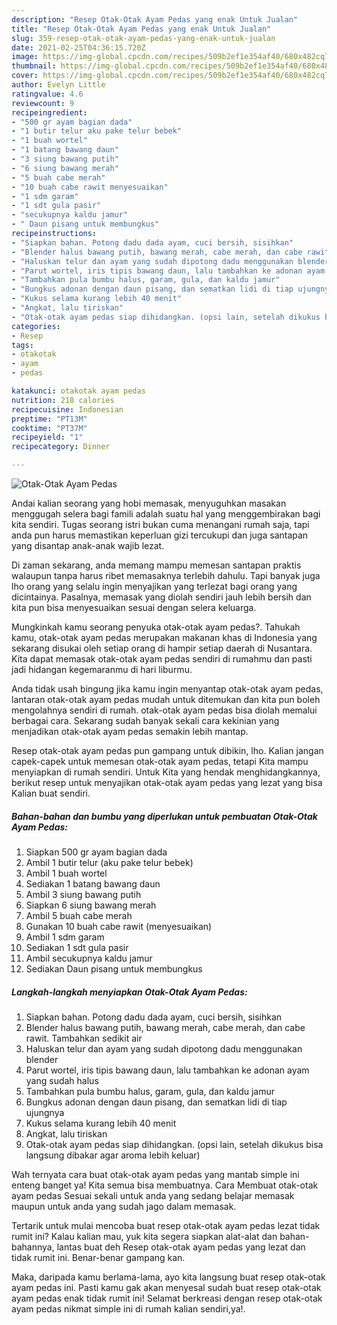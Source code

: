 ```yaml
---
description: "Resep Otak-Otak Ayam Pedas yang enak Untuk Jualan"
title: "Resep Otak-Otak Ayam Pedas yang enak Untuk Jualan"
slug: 359-resep-otak-otak-ayam-pedas-yang-enak-untuk-jualan
date: 2021-02-25T04:36:15.720Z
image: https://img-global.cpcdn.com/recipes/509b2ef1e354af40/680x482cq70/otak-otak-ayam-pedas-foto-resep-utama.jpg
thumbnail: https://img-global.cpcdn.com/recipes/509b2ef1e354af40/680x482cq70/otak-otak-ayam-pedas-foto-resep-utama.jpg
cover: https://img-global.cpcdn.com/recipes/509b2ef1e354af40/680x482cq70/otak-otak-ayam-pedas-foto-resep-utama.jpg
author: Evelyn Little
ratingvalue: 4.6
reviewcount: 9
recipeingredient:
- "500 gr ayam bagian dada"
- "1 butir telur aku pake telur bebek"
- "1 buah wortel"
- "1 batang bawang daun"
- "3 siung bawang putih"
- "6 siung bawang merah"
- "5 buah cabe merah"
- "10 buah cabe rawit menyesuaikan"
- "1 sdm garam"
- "1 sdt gula pasir"
- "secukupnya kaldu jamur"
- " Daun pisang untuk membungkus"
recipeinstructions:
- "Siapkan bahan. Potong dadu dada ayam, cuci bersih, sisihkan"
- "Blender halus bawang putih, bawang merah, cabe merah, dan cabe rawit. Tambahkan sedikit air"
- "Haluskan telur dan ayam yang sudah dipotong dadu menggunakan blender"
- "Parut wortel, iris tipis bawang daun, lalu tambahkan ke adonan ayam yang sudah halus"
- "Tambahkan pula bumbu halus, garam, gula, dan kaldu jamur"
- "Bungkus adonan dengan daun pisang, dan sematkan lidi di tiap ujungnya"
- "Kukus selama kurang lebih 40 menit"
- "Angkat, lalu tiriskan"
- "Otak-otak ayam pedas siap dihidangkan. (opsi lain, setelah dikukus bisa langsung dibakar agar aroma lebih keluar)"
categories:
- Resep
tags:
- otakotak
- ayam
- pedas

katakunci: otakotak ayam pedas 
nutrition: 218 calories
recipecuisine: Indonesian
preptime: "PT13M"
cooktime: "PT37M"
recipeyield: "1"
recipecategory: Dinner

---
```



![Otak-Otak Ayam Pedas](https://img-global.cpcdn.com/recipes/509b2ef1e354af40/680x482cq70/otak-otak-ayam-pedas-foto-resep-utama.jpg)

Andai kalian seorang yang hobi memasak, menyuguhkan masakan menggugah selera bagi famili adalah suatu hal yang menggembirakan bagi kita sendiri. Tugas seorang istri bukan cuma menangani rumah saja, tapi anda pun harus memastikan keperluan gizi tercukupi dan juga santapan yang disantap anak-anak wajib lezat.

Di zaman  sekarang, anda memang mampu memesan santapan praktis walaupun tanpa harus ribet memasaknya terlebih dahulu. Tapi banyak juga lho orang yang selalu ingin menyajikan yang terlezat bagi orang yang dicintainya. Pasalnya, memasak yang diolah sendiri jauh lebih bersih dan kita pun bisa menyesuaikan sesuai dengan selera keluarga. 



Mungkinkah kamu seorang penyuka otak-otak ayam pedas?. Tahukah kamu, otak-otak ayam pedas merupakan makanan khas di Indonesia yang sekarang disukai oleh setiap orang di hampir setiap daerah di Nusantara. Kita dapat memasak otak-otak ayam pedas sendiri di rumahmu dan pasti jadi hidangan kegemaranmu di hari liburmu.

Anda tidak usah bingung jika kamu ingin menyantap otak-otak ayam pedas, lantaran otak-otak ayam pedas mudah untuk ditemukan dan kita pun boleh mengolahnya sendiri di rumah. otak-otak ayam pedas bisa diolah memalui berbagai cara. Sekarang sudah banyak sekali cara kekinian yang menjadikan otak-otak ayam pedas semakin lebih mantap.

Resep otak-otak ayam pedas pun gampang untuk dibikin, lho. Kalian jangan capek-capek untuk memesan otak-otak ayam pedas, tetapi Kita mampu menyiapkan di rumah sendiri. Untuk Kita yang hendak menghidangkannya, berikut resep untuk menyajikan otak-otak ayam pedas yang lezat yang bisa Kalian buat sendiri.

<!--inarticleads1-->

##### Bahan-bahan dan bumbu yang diperlukan untuk pembuatan Otak-Otak Ayam Pedas:

1. Siapkan 500 gr ayam bagian dada
1. Ambil 1 butir telur (aku pake telur bebek)
1. Ambil 1 buah wortel
1. Sediakan 1 batang bawang daun
1. Ambil 3 siung bawang putih
1. Siapkan 6 siung bawang merah
1. Ambil 5 buah cabe merah
1. Gunakan 10 buah cabe rawit (menyesuaikan)
1. Ambil 1 sdm garam
1. Sediakan 1 sdt gula pasir
1. Ambil secukupnya kaldu jamur
1. Sediakan  Daun pisang untuk membungkus




<!--inarticleads2-->

##### Langkah-langkah menyiapkan Otak-Otak Ayam Pedas:

1. Siapkan bahan. Potong dadu dada ayam, cuci bersih, sisihkan
1. Blender halus bawang putih, bawang merah, cabe merah, dan cabe rawit. Tambahkan sedikit air
1. Haluskan telur dan ayam yang sudah dipotong dadu menggunakan blender
1. Parut wortel, iris tipis bawang daun, lalu tambahkan ke adonan ayam yang sudah halus
1. Tambahkan pula bumbu halus, garam, gula, dan kaldu jamur
1. Bungkus adonan dengan daun pisang, dan sematkan lidi di tiap ujungnya
1. Kukus selama kurang lebih 40 menit
1. Angkat, lalu tiriskan
1. Otak-otak ayam pedas siap dihidangkan. (opsi lain, setelah dikukus bisa langsung dibakar agar aroma lebih keluar)




Wah ternyata cara buat otak-otak ayam pedas yang mantab simple ini enteng banget ya! Kita semua bisa membuatnya. Cara Membuat otak-otak ayam pedas Sesuai sekali untuk anda yang sedang belajar memasak maupun untuk anda yang sudah jago dalam memasak.

Tertarik untuk mulai mencoba buat resep otak-otak ayam pedas lezat tidak rumit ini? Kalau kalian mau, yuk kita segera siapkan alat-alat dan bahan-bahannya, lantas buat deh Resep otak-otak ayam pedas yang lezat dan tidak rumit ini. Benar-benar gampang kan. 

Maka, daripada kamu berlama-lama, ayo kita langsung buat resep otak-otak ayam pedas ini. Pasti kamu gak akan menyesal sudah buat resep otak-otak ayam pedas enak tidak rumit ini! Selamat berkreasi dengan resep otak-otak ayam pedas nikmat simple ini di rumah kalian sendiri,ya!.

